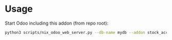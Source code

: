 # Usage

Start Odoo including this addon (from repo root):

```bash
python3 scripts/nix_odoo_web_server.py --db-name mydb --addon stock_account
```
